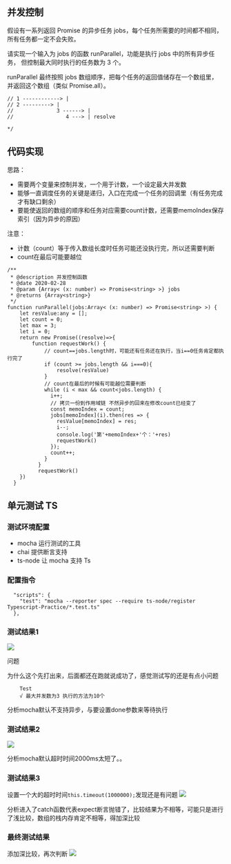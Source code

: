 ## 并发控制

假设有一系列返回 Promise 的异步任务 jobs，每个任务所需要的时间都不相同，
所有任务都一定不会失败。

请实现一个输入为 jobs 的函数 runParallel，功能是执行 jobs 中的所有异步任务，
但控制最大同时执行的任务数为 3 个。

runParallel 最终按照 jobs 数组顺序，把每个任务的返回值储存在一个数组里，
并返回这个数组（类似 Promise.all）。

```
// 1 ------------> |
// 2 ---------> |
//              3 ------> |
//                 4 ---> | resolve

*/
```

## 代码实现

思路：
- 需要两个变量来控制并发，一个用于计数，一个设定最大并发数
- 能够一直调度任务的关键是递归，入口在完成一个任务的回调里（有任务完成才有缺口剩余）
- 要能使返回的数组的顺序和任务对应需要count计数，还需要memoIndex保存索引（因为异步的原因）

注意：
- 计数（count）等于传入数组长度时任务可能还没执行完，所以还需要判断
- count在最后可能要越位
```
/**
 * @description 并发控制函数
 * @date 2020-02-28
 * @param {Array< (x: number) => Promise<string> >} jobs
 * @returns {Array<string>}
 */
function runParallel(jobs:Array< (x: number) => Promise<string> >) {
    let resValue:any = [];
    let count = 0;
    let max = 3;
    let i = 0;
    return new Promise((resolve)=>{
        function requestWork() {
            // count==jobs.length时，可能还有任务还在执行，当i==0任务肯定都执行完了
            if (count >= jobs.length && i===0){
                resolve(resValue)
            }
            // count在最后的时候有可能越位需要判断
            while (i < max && count<jobs.length) {
              i++;
              // 拷贝一份到作用域链 不然异步的回来在修改count已经变了
              const memoIndex = count;
              jobs[memoIndex](i).then(res => {
                resValue[memoIndex] = res;
                i--;
                console.log('第'+memoIndex+'个：'+res)
                requestWork()
              });
              count++;
            }
          }
          requestWork()
    })
  }
```

## 单元测试 TS

### 测试环境配置

- mocha 运行测试的工具
- chai 提供断言支持
- ts-node 让 mocha 支持 Ts

### 配置指令

```
  "scripts": {
    "test": "mocha --reporter spec --require ts-node/register Typescript-Practice/*.test.ts"
  },
```

### 测试结果1

<img src='./初次测试结果.png'>

问题

为什么这个先打出来，后面都还在跑就说成功了，感觉测试写的还是有点小问题

```
    Test
    √ 最大并发数为3 执行的方法为10个
```

分析mocha默认不支持异步，与要设置done参数来等待执行

### 测试结果2

<img src='./超时.png'>

分析mocha默认超时时间2000ms太短了。。

### 测试结果3

设置一个大的超时时间`this.timeout(1000000);`发现还是有问题
<img src='./抛出错误.png'>

分析进入了catch函数代表expect断言抛错了，比较结果为不相等，可能只是进行了浅比较，数组的栈内存肯定不相等，得加深比较


### 最终测试结果
添加深比较，再次判断
<img src='./最终测试结果.png'>
